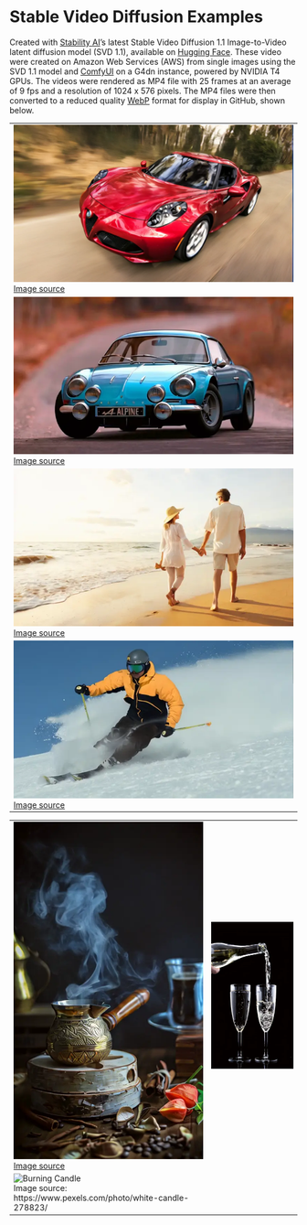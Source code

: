 # Stable Video Diffusion Examples

Created with [Stability AI](https://stability.ai/stable-video)ʼs latest Stable Video Diffusion 1.1 Image-to-Video latent diffusion model (SVD 1.1), available on [Hugging Face](https://huggingface.co/stabilityai/stable-video-diffusion-img2vid-xt-1-1). These video were created on Amazon Web Services (AWS) from single images using the SVD 1.1 model and [ComfyUI](https://github.com/comfyanonymous/ComfyUI) on a G4dn instance, powered by NVIDIA T4 GPUs. The videos were rendered as MP4 file with 25 frames at an average of 9 fps and a resolution of 1024 x 576 pixels. The MP4 files were then converted to a reduced quality [WebP](https://developers.google.com/speed/webp) format for display in GitHub, shown below.

<table>
   <tr>
      <td><img src="videos/red_car.webp" alt="Red Sports Car" width="512"/></br><a href="https://www.pexels.com/photo/red-alfa-romeo-c4-on-road-near-trees-210019">Image source</a></td>
   </tr>
   <tr>
      <td><img src="videos/blue_car.webp" alt="Blue Sports Car" width="512"/></br><a href="https://www.pexels.com/photo/red-alfa-romeo-c4-on-road-near-trees-210019">Image source</a></td>
   </tr>
   <tr>
      <td><img src="videos/couple_on_beach.webp" alt="Couple on Beach" width="512"/></br><a href="https://www.pexels.com/photo/red-alfa-romeo-c4-on-road-near-trees-210019">Image source</a></td>
   </tr>
   <tr>
      <td><img src="videos/skier.webp" alt="Skier" width="512"/></br><a href="Image source: https://www.pexels.com/photo/man-using-ski-3193846/">Image source</a></td>
   </tr>
</table>
<table>
   <tr>
      <td><img src="videos/turkish_coffee.webp" alt="Turkish Coffee" width="387"/></br><a href="Image source: https://www.pexels.com/photo/a-shot-of-steaming-pot-with-a-and-glass-with-a-beverage-10351409/">Image source</a></td>
      <td><img src="videos/pouring_champagne.webp" alt="Pouring Champagne" width="387"/></td>
   </tr>
   <tr>
      <td><img src="videos/candle_2.webp" alt="Burning Candle" width="387"/></br>Image source: https://www.pexels.com/photo/white-candle-278823/</td>
   </tr>
</table>
